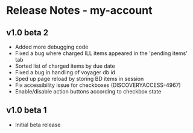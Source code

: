 # Release Notes - my-account

## v1.0 beta 2
- Added more debugging code
- Fixed a bug where charged ILL items appeared in the 'pending items' tab
- Sorted list of charged items by due date
- Fixed a bug in handling of voyager db id
- Sped up page reload by storing BD items in session
- Fix accessibility issue for checkboxes (DISCOVERYACCESS-4967)
- Enable/disable action buttons according to checkbox state

## v1.0 beta 1
- Initial beta release